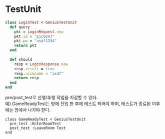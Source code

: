 TestUnit
====

```Ruby
class LoginTest < GeniusTestUnit
  def query
    pkt = LoginRequest.new
    pkt.id = "pjc0247"
    pkt.pw = "asdf1234"
    return pkt
  end
  
  def should
    resp = LoginResponse.new
    resp.result = true
    resp.nickname = "asdf"
    return resp
  end
end
```

pre/post_test로 선행/후행 작업을 지정할 수 있다.<br>
예) GameReadyTest는 방에 진입 한 후에 테스트 되어야 하며, 테스트가 종료된 이후에는 방에서 나가야 한다.
```
class GameReadyTest < GeniusTestUnit
  pre_test :EnterRoomTest
  post_test :LeaveRoom Test
end
```
